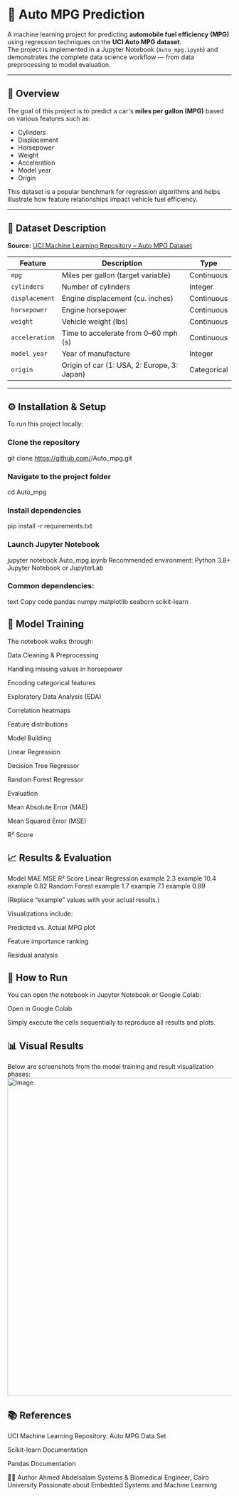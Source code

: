 # 🚗 Auto MPG Prediction

A machine learning project for predicting **automobile fuel efficiency (MPG)** using regression techniques on the **UCI Auto MPG dataset**.  
The project is implemented in a Jupyter Notebook (`Auto_mpg.ipynb`) and demonstrates the complete data science workflow — from data preprocessing to model evaluation.

---

## 📘 Overview

The goal of this project is to predict a car's **miles per gallon (MPG)** based on various features such as:
- Cylinders  
- Displacement  
- Horsepower  
- Weight  
- Acceleration  
- Model year  
- Origin  

This dataset is a popular benchmark for regression algorithms and helps illustrate how feature relationships impact vehicle fuel efficiency.

---

## 💾 Dataset Description

**Source:** [UCI Machine Learning Repository – Auto MPG Dataset](https://archive.ics.uci.edu/ml/datasets/auto+mpg)

| Feature | Description | Type |
|----------|--------------|------|
| `mpg` | Miles per gallon (target variable) | Continuous |
| `cylinders` | Number of cylinders | Integer |
| `displacement` | Engine displacement (cu. inches) | Continuous |
| `horsepower` | Engine horsepower | Continuous |
| `weight` | Vehicle weight (lbs) | Continuous |
| `acceleration` | Time to accelerate from 0–60 mph (s) | Continuous |
| `model year` | Year of manufacture | Integer |
| `origin` | Origin of car (1: USA, 2: Europe, 3: Japan) | Categorical |

---

## ⚙️ Installation & Setup

To run this project locally:

### Clone the repository
git clone https://github.com/<your-username>/Auto_mpg.git

### Navigate to the project folder
cd Auto_mpg

### Install dependencies
pip install -r requirements.txt

### Launch Jupyter Notebook
jupyter notebook Auto_mpg.ipynb
Recommended environment:
Python 3.8+
Jupyter Notebook or JupyterLab

### Common dependencies:

text
Copy code
pandas
numpy
matplotlib
seaborn
scikit-learn
## 🧠 Model Training
The notebook walks through:

Data Cleaning & Preprocessing

Handling missing values in horsepower

Encoding categorical features

Exploratory Data Analysis (EDA)

Correlation heatmaps

Feature distributions

Model Building

Linear Regression

Decision Tree Regressor

Random Forest Regressor

Evaluation

Mean Absolute Error (MAE)

Mean Squared Error (MSE)

R² Score

## 📈 Results & Evaluation
Model	MAE	MSE	R² Score
Linear Regression	example 2.3	example 10.4	example 0.82
Random Forest	example 1.7	example 7.1	example 0.89

(Replace “example” values with your actual results.)

Visualizations include:

Predicted vs. Actual MPG plot

Feature importance ranking

Residual analysis

## 🚀 How to Run
You can open the notebook in Jupyter Notebook or Google Colab:

Open in Google Colab

Simply execute the cells sequentially to reproduce all results and plots.

## 📊 Visual Results
Below are screenshots from the model training and result visualization phases:
<img width="719" height="713" alt="image" src="https://github.com/user-attachments/assets/f1d67fcb-5547-42d2-a5c6-df7060332e98" />


## 📚 References
UCI Machine Learning Repository: Auto MPG Data Set

Scikit-learn Documentation

Pandas Documentation

👨‍💻 Author
Ahmed Abdelsalam
Systems & Biomedical Engineer, Cairo University
Passionate about Embedded Systems and Machine Learning

